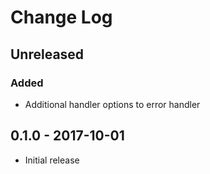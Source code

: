 # Change Log


## Unreleased

### Added

- Additional handler options to error handler


## 0.1.0 - 2017-10-01

- Initial release
